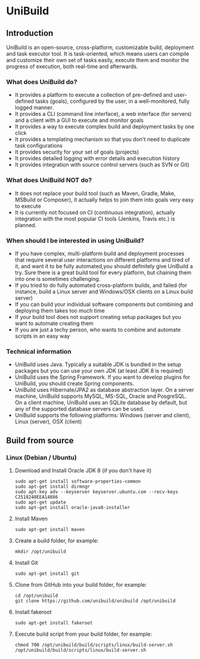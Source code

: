 # UniBuild

## Introduction

UniBuild is an open-source, cross-platform, customizable build, deployment and task executor tool. It is task-oriented, which means users can compile and customize their own set of tasks easily, execute them and monitor the progress of execution, both real-time and afterwards.

### What does UniBuild do?

* It provides a platform to execute a collection of pre-defined and user-defined tasks (goals), configured by the user, in a well-monitored, fully logged manner.
* It provides a CLI (command line interface), a web interface (for servers) and a client with a GUI to execute and monitor goals
* It provides a way to execute complex build and deployment tasks by one click
* It provides a templating mechanism so that you don't need to duplicate task configurations
* It provides security for your set of goals (projects)
* It provides detailed logging with error details and execution history
* It provides integration with source control servers (such as SVN or Git)

### What does UniBuild NOT do?

* It does not replace your build tool (such as Maven, Gradle, Make, MSBuild or Composer), it actually helps to join them into goals very easy to execute
* It is currently not focused on CI (continuous integration), actually integration with the most popular CI tools (Jenkins, Travis etc.) is planned.

### When should I be interested in using UniBuild?

* If you have complex, multi-platform build and deployment processes that require several user interactions on different platforms and tired of it, and want it to be fully automated,you should definitely give UniBuild a try. 
Sure there is a great build tool for every platform, but chaining them into one is sometimes challenging. 
* If you tried to do fully automated cross-platform builds, and failed (for instance, build a Linux server and Windows/OSX clients on a Linux build server)
* If you can build your individual software components but combining and deploying them takes too much time
* If your build tool does not support creating setup packages but you want to automate creating them
* If you are just a techy person, who wants to combine and automate scripts in an easy way

### Technical information

* UniBuild uses Java. Typically a suitable JDK is bundled in the setup packages but you can use your own JDK (at least JDK 8 is required)
* UniBuild uses the Spring Framework. If you want to develop plugins for UniBuild, you should create Spring components.
* UniBuild uses Hibernate/JPA2 as database abstraction layer. On a server machine, UniBuild supports MySQL, MS-SQL, Oracle and PosgreSQL. On a client machine, UniBuild uses an SQLite database by default, but any of the supported database servers can be used.
* UniBuild supports the following platforms: Windows (server and client), Linux (server), OSX (client)


## Build from source

### Linux (Debian / Ubuntu)

1. Download and Install Oracle JDK 8 (if you don't have it)
	```
	sudo apt-get install software-properties-common
	sudo apt-get install dirmngr
	sudo apt-key adv --keyserver keyserver.ubuntu.com --recv-keys C2518248EEA14886
	sudo apt-get update
	sudo apt-get install oracle-java8-installer
	```
	
2. Install Maven
	```
	sudo apt-get install maven
	```
	
3. Create a build folder, for example:
	```
	mkdir /opt/unibuild
	```

4. Install Git
	```
	sudo apt-get install git
	```
	
5. Clone from GitHub into your build folder, for example:
	```
	cd /opt/unibuild
	git clone https://github.com/unibuild/unibuild /opt/unibuild
	```

6. Install fakeroot
	```
	sudo apt-get install fakeroot
	```
	
7. Execute build script from your build folder, for example:
	```
	chmod 700 /opt/unibuild/build/scripts/linux/build-server.sh
	/opt/unibuild/build/scripts/linux/build-server.sh
	```